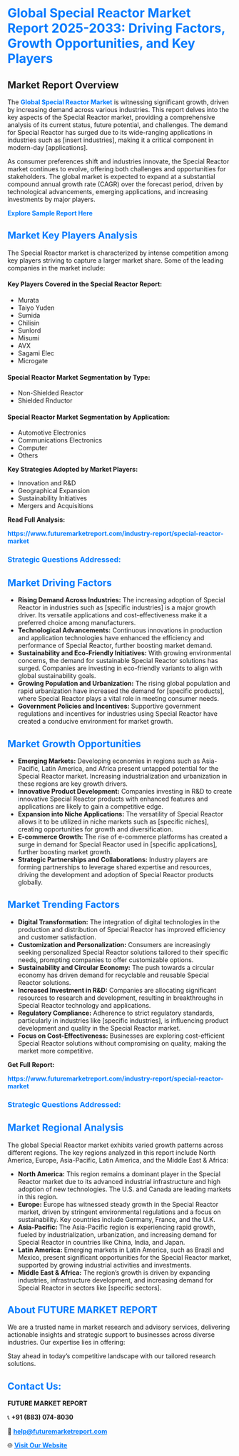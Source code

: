 <h1 style="color: #007BFF;">Global Special Reactor Market Report 2025-2033: Driving Factors, Growth Opportunities, and Key Players</h1>

<section id="overview">
<h2>Market Report Overview</h2>
<p>The <a href="https://www.futuremarketreport.com/industry-report/special-reactor-market" style="color: #007BFF; text-decoration: none;"><strong>Global Special Reactor Market</strong></a> is witnessing significant growth, driven by increasing demand across various industries. This report delves into the key aspects of the Special Reactor market, providing a comprehensive analysis of its current status, future potential, and challenges. The demand for Special Reactor has surged due to its wide-ranging applications in industries such as [insert industries], making it a critical component in modern-day [applications].</p>
<p>As consumer preferences shift and industries innovate, the Special Reactor market continues to evolve, offering both challenges and opportunities for stakeholders. The global market is expected to expand at a substantial compound annual growth rate (CAGR) over the forecast period, driven by technological advancements, emerging applications, and increasing investments by major players.</p>
</section>

<section id="overview">
<p><a href="https://www.futuremarketreport.com/request-sample/reportId=53679" style="color: #007BFF; text-decoration: none;"><strong>Explore Sample Report Here</strong></a></p>
</section>

<section id="key-players">
<h2 style="color: #007BFF;">Market Key Players Analysis</h2>
<p>The Special Reactor market is characterized by intense competition among key players striving to capture a larger market share. Some of the leading companies in the market include:</p>
<h4>Key Players Covered in the Special Reactor Report:</h4>
<ul><li>Murata</li><li>Taiyo Yuden</li><li>Sumida</li><li>Chilisin</li><li>Sunlord</li><li>Misumi</li><li>AVX</li><li>Sagami Elec</li><li>Microgate</li></ul>
<h4>Special Reactor Market Segmentation by Type:</h4>
<ul><li>Non-Shielded Reactor</li><li>Shielded Rnductor</li></ul>

<h4>Special Reactor Market Segmentation by Application:</h4>
<ul><li>Automotive Electronics</li><li>Communications Electronics</li><li>Computer</li><li>Others</li></ul>
<p><strong>Key Strategies Adopted by Market Players:</strong></p>
<ul>
<li>Innovation and R&D</li>
<li>Geographical Expansion</li>
<li>Sustainability Initiatives</li>
<li>Mergers and Acquisitions</li>
</ul>
</section>

<section>
<p><strong>Read Full Analysis: </strong></p><a href="https://www.futuremarketreport.com/industry-report/special-reactor-market" style="color: #007BFF; text-decoration: none;"><strong>https://www.futuremarketreport.com/industry-report/special-reactor-market</strong></a>
<h3 style="color: #007BFF;">Strategic Questions Addressed:</h3>
</section>

<section id="driving-factors">
<h2 style="color: #007BFF;">Market Driving Factors</h2>
<ul>
<li><strong>Rising Demand Across Industries:</strong> The increasing adoption of Special Reactor in industries such as [specific industries] is a major growth driver. Its versatile applications and cost-effectiveness make it a preferred choice among manufacturers.</li>
<li><strong>Technological Advancements:</strong> Continuous innovations in production and application technologies have enhanced the efficiency and performance of Special Reactor, further boosting market demand.</li>
<li><strong>Sustainability and Eco-Friendly Initiatives:</strong> With growing environmental concerns, the demand for sustainable Special Reactor solutions has surged. Companies are investing in eco-friendly variants to align with global sustainability goals.</li>
<li><strong>Growing Population and Urbanization:</strong> The rising global population and rapid urbanization have increased the demand for [specific products], where Special Reactor plays a vital role in meeting consumer needs.</li>
<li><strong>Government Policies and Incentives:</strong> Supportive government regulations and incentives for industries using Special Reactor have created a conducive environment for market growth.</li>
</ul>
</section>

<section id="growth-opportunities">
<h2 style="color: #007BFF;">Market Growth Opportunities</h2>
<ul>
<li><strong>Emerging Markets:</strong> Developing economies in regions such as Asia-Pacific, Latin America, and Africa present untapped potential for the Special Reactor market. Increasing industrialization and urbanization in these regions are key growth drivers.</li>
<li><strong>Innovative Product Development:</strong> Companies investing in R&D to create innovative Special Reactor products with enhanced features and applications are likely to gain a competitive edge.</li>
<li><strong>Expansion into Niche Applications:</strong> The versatility of Special Reactor allows it to be utilized in niche markets such as [specific niches], creating opportunities for growth and diversification.</li>
<li><strong>E-commerce Growth:</strong> The rise of e-commerce platforms has created a surge in demand for Special Reactor used in [specific applications], further boosting market growth.</li>
<li><strong>Strategic Partnerships and Collaborations:</strong> Industry players are forming partnerships to leverage shared expertise and resources, driving the development and adoption of Special Reactor products globally.</li>
</ul>
</section>

<section id="trending-factors">
<h2 style="color: #007BFF;">Market Trending Factors</h2>
<ul>
<li><strong>Digital Transformation:</strong> The integration of digital technologies in the production and distribution of Special Reactor has improved efficiency and customer satisfaction.</li>
<li><strong>Customization and Personalization:</strong> Consumers are increasingly seeking personalized Special Reactor solutions tailored to their specific needs, prompting companies to offer customizable options.</li>
<li><strong>Sustainability and Circular Economy:</strong> The push towards a circular economy has driven demand for recyclable and reusable Special Reactor solutions.</li>
<li><strong>Increased Investment in R&D:</strong> Companies are allocating significant resources to research and development, resulting in breakthroughs in Special Reactor technology and applications.</li>
<li><strong>Regulatory Compliance:</strong> Adherence to strict regulatory standards, particularly in industries like [specific industries], is influencing product development and quality in the Special Reactor market.</li>
<li><strong>Focus on Cost-Effectiveness:</strong> Businesses are exploring cost-efficient Special Reactor solutions without compromising on quality, making the market more competitive.</li>
</ul>
</section>

<section>
<p><strong>Get Full Report: </strong></p><a href="https://www.futuremarketreport.com/industry-report/special-reactor-market" style="color: #007BFF; text-decoration: none;"><strong>https://www.futuremarketreport.com/industry-report/special-reactor-market</strong></a>
<h3 style="color: #007BFF;">Strategic Questions Addressed:</h3>
</section>


<section id="regional-analysis">
<h2 style="color: #007BFF;">Market Regional Analysis</h2>
<p>The global Special Reactor market exhibits varied growth patterns across different regions. The key regions analyzed in this report include North America, Europe, Asia-Pacific, Latin America, and the Middle East & Africa:</p>
<ul>
<li><strong>North America:</strong> This region remains a dominant player in the Special Reactor market due to its advanced industrial infrastructure and high adoption of new technologies. The U.S. and Canada are leading markets in this region.</li>
<li><strong>Europe:</strong> Europe has witnessed steady growth in the Special Reactor market, driven by stringent environmental regulations and a focus on sustainability. Key countries include Germany, France, and the U.K.</li>
<li><strong>Asia-Pacific:</strong> The Asia-Pacific region is experiencing rapid growth, fueled by industrialization, urbanization, and increasing demand for Special Reactor in countries like China, India, and Japan.</li>
<li><strong>Latin America:</strong> Emerging markets in Latin America, such as Brazil and Mexico, present significant opportunities for the Special Reactor market, supported by growing industrial activities and investments.</li>
<li><strong>Middle East & Africa:</strong> The region’s growth is driven by expanding industries, infrastructure development, and increasing demand for Special Reactor in sectors like [specific sectors].</li>
</ul>
</section>

<footer>
<h2 style="color: #007BFF;">About FUTURE MARKET REPORT</h2>
<p>We are a trusted name in market research and advisory services, delivering actionable insights and strategic support to businesses across diverse industries. Our expertise lies in offering:</p>

<p>Stay ahead in today’s competitive landscape with our tailored research solutions.</p>

<h2 style="color: #007BFF;">Contact Us:</h2>
<p><strong>FUTURE MARKET REPORT</strong></p>
<p>📞 <strong>+91 (883) 074-8030</strong></p>
<p>📧 <strong><a href="mailto:help@futuremarketreport.com" style="color: #007BFF;">help@futuremarketreport.com</a></strong></p>
<p>🌐 <strong><a href="https://www.futuremarketreport.com/" style="color: #007BFF;">Visit Our Website</a></strong></p>
</footer>